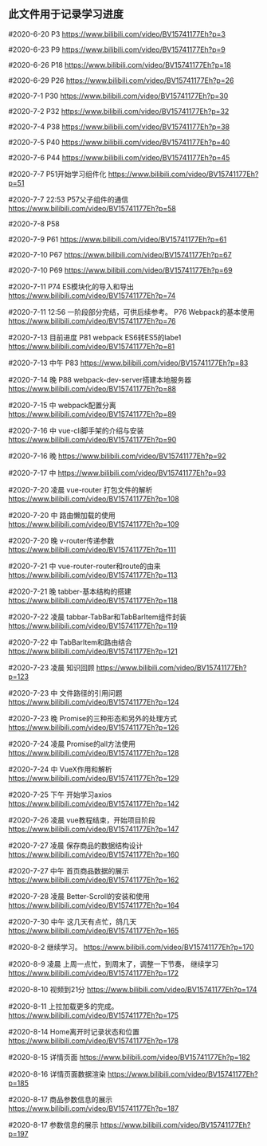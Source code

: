 ## 此文件用于记录学习进度

#2020-6-20 P3
https://www.bilibili.com/video/BV15741177Eh?p=3

#2020-6-23 P9
https://www.bilibili.com/video/BV15741177Eh?p=9

#2020-6-26
P18
https://www.bilibili.com/video/BV15741177Eh?p=18

#2020-6-29
P26
https://www.bilibili.com/video/BV15741177Eh?p=26

#2020-7-1
P30
https://www.bilibili.com/video/BV15741177Eh?p=30

#2020-7-2
P32
https://www.bilibili.com/video/BV15741177Eh?p=32

#2020-7-4
P38
https://www.bilibili.com/video/BV15741177Eh?p=38

#2020-7-5
P40
https://www.bilibili.com/video/BV15741177Eh?p=40

#2020-7-6
P44
https://www.bilibili.com/video/BV15741177Eh?p=45

#2020-7-7
P51开始学习组件化
https://www.bilibili.com/video/BV15741177Eh?p=51

#2020-7-7 22:53
P57父子组件的通信
https://www.bilibili.com/video/BV15741177Eh?p=58

#2020-7-8
P58

#2020-7-9
P61
https://www.bilibili.com/video/BV15741177Eh?p=61

#2020-7-10
P67
https://www.bilibili.com/video/BV15741177Eh?p=67

#2020-7-10
P69
https://www.bilibili.com/video/BV15741177Eh?p=69

#2020-7-11
P74 ES模块化的导入和导出
https://www.bilibili.com/video/BV15741177Eh?p=74

#2020-7-11 12:56 一阶段部分完结，可供后续参考。
P76 Webpack的基本使用
https://www.bilibili.com/video/BV15741177Eh?p=76

#2020-7-13 目前进度 P81
webpack ES6转ES5的labe1
https://www.bilibili.com/video/BV15741177Eh?p=81

#2020-7-13 中午 P83
https://www.bilibili.com/video/BV15741177Eh?p=83

#2020-7-14 晚 P88 webpack-dev-server搭建本地服务器
https://www.bilibili.com/video/BV15741177Eh?p=88

#2020-7-15 中 webpack配置分离
https://www.bilibili.com/video/BV15741177Eh?p=89

#2020-7-16 中 vue-cli脚手架的介绍与安装
https://www.bilibili.com/video/BV15741177Eh?p=90

#2020-7-16 晚
https://www.bilibili.com/video/BV15741177Eh?p=92

#2020-7-17 中
https://www.bilibili.com/video/BV15741177Eh?p=93

#2020-7-20 凌晨 vue-router 打包文件的解析
https://www.bilibili.com/video/BV15741177Eh?p=108

#2020-7-20 中 路由懒加载的使用
https://www.bilibili.com/video/BV15741177Eh?p=109

#2020-7-20 晚 v-router传递参数
https://www.bilibili.com/video/BV15741177Eh?p=111

#2020-7-21 中 vue-router-router和route的由来
https://www.bilibili.com/video/BV15741177Eh?p=113

#2020-7-21 晚 tabber-基本结构的搭建
https://www.bilibili.com/video/BV15741177Eh?p=118

#2020-7-22 凌晨 tabbar-TabBar和TabBarItem组件封装
https://www.bilibili.com/video/BV15741177Eh?p=119

#2020-7-22 中 TabBarItem和路由结合
https://www.bilibili.com/video/BV15741177Eh?p=121

#2020-7-23 凌晨 知识回顾
https://www.bilibili.com/video/BV15741177Eh?p=123

#2020-7-23 中 文件路径的引用问题
https://www.bilibili.com/video/BV15741177Eh?p=124

#2020-7-23 晚 Promise的三种形态和另外的处理方式
https://www.bilibili.com/video/BV15741177Eh?p=126

#2020-7-24 凌晨 Promise的all方法使用
https://www.bilibili.com/video/BV15741177Eh?p=128

#2020-7-24 中 VueX作用和解析
https://www.bilibili.com/video/BV15741177Eh?p=129

#2020-7-25 下午 开始学习axios
https://www.bilibili.com/video/BV15741177Eh?p=142

#2020-7-26 凌晨 vue教程结束，开始项目阶段
https://www.bilibili.com/video/BV15741177Eh?p=147

#2020-7-27 凌晨 保存商品的数据结构设计
https://www.bilibili.com/video/BV15741177Eh?p=160

#2020-7-27 中午 首页商品数据的展示
https://www.bilibili.com/video/BV15741177Eh?p=162

#2020-7-28 凌晨 Better-Scroll的安装和使用
https://www.bilibili.com/video/BV15741177Eh?p=164

#2020-7-30 中午  这几天有点忙，鸽几天
https://www.bilibili.com/video/BV15741177Eh?p=165 

#2020-8-2 继续学习。
https://www.bilibili.com/video/BV15741177Eh?p=170

#2020-8-9 凌晨 上周一点忙，到周末了，调整一下节奏， 继续学习
https://www.bilibili.com/video/BV15741177Eh?p=172

#2020-8-10 视频到21分
https://www.bilibili.com/video/BV15741177Eh?p=174

#2020-8-11 上拉加载更多的完成。
https://www.bilibili.com/video/BV15741177Eh?p=175

#2020-8-14 Home离开时记录状态和位置
https://www.bilibili.com/video/BV15741177Eh?p=178

#2020-8-15 详情页面
https://www.bilibili.com/video/BV15741177Eh?p=182

#2020-8-16 详情页面数据渲染
https://www.bilibili.com/video/BV15741177Eh?p=185

#2020-8-17 商品参数信息的展示
https://www.bilibili.com/video/BV15741177Eh?p=187

#2020-8-17 参数信息的展示
https://www.bilibili.com/video/BV15741177Eh?p=197
